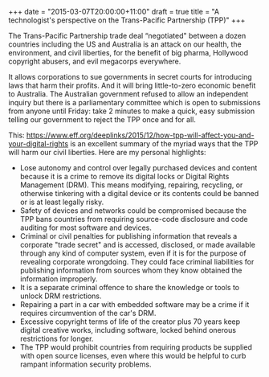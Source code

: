 +++
date = "2015-03-07T20:00:00+11:00"
draft = true
title = "A technologist's perspective on the Trans-Pacific Partnership (TPP)"
+++

The Trans-Pacific Partnership trade deal “negotiated" between a dozen countries including the US and Australia is an attack on our health, the environment, and civil liberties, for the benefit of big pharma, Hollywood copyright abusers, and evil megacorps everywhere. 

It allows corporations to sue governments in secret courts for introducing laws that harm their profits. And it will bring little-to-zero economic benefit to Australia. The Australian government refused to allow an independent inquiry but there is a parliamentary committee which is open to submissions from anyone until Friday: take 2 minutes to make a quick, easy submission telling our government to reject the TPP once and for all.

This: https://www.eff.org/deeplinks/2015/12/how-tpp-will-affect-you-and-your-digital-rights is an excellent summary of the myriad ways that the TPP will harm our civil liberties. Here are my personal highlights:

* Lose autonomy and control over legally purchased devices and content because it is a crime to remove its digital locks or Digital Rights Management (DRM). This means modifying, repairing, recycling, or otherwise tinkering with a digital device or its contents could be banned or is at least legally risky.
* Safety of devices and networks could be compromised because the TPP bans countries from requiring source-code disclosure and code auditing for most software and devices.
* Criminal or civil penalties for publishing information that reveals a corporate "trade secret" and is accessed, disclosed, or made available through any kind of computer system, even if it is for the purpose of revealing corporate wrongdoing. They could face criminal liabilities for publishing information from sources whom they know obtained the information improperly.
* It is a separate criminal offence to share the knowledge or tools to unlock DRM restrictions.
* Repairing a part in a car with embedded software may be a crime if it requires circumvention of the car's DRM.
* Excessive copyright terms of life of the creator plus 70 years keep digital creative works, including software, locked behind onerous restrictions for longer.
* The TPP would prohibit countries from requiring products be supplied with open source licenses, even where this would be helpful to curb rampant information security problems.
